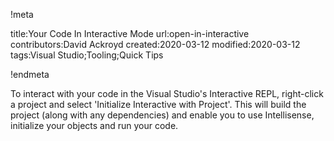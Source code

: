 !meta

title:Your Code In Interactive Mode
url:open-in-interactive
contributors:David Ackroyd
created:2020-03-12
modified:2020-03-12
tags:Visual Studio;Tooling;Quick Tips

!endmeta

To interact with your code in the Visual Studio's Interactive REPL, right-click a project and select 'Initialize Interactive with Project'. This will build the project (along with any dependencies) and enable you to use Intellisense, initialize your objects and run your code. 